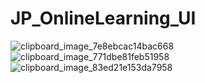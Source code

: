 # JP_OnlineLearning_UI

![clipboard_image_7e8ebcac14bac668](https://user-images.githubusercontent.com/96328120/165488209-203f6c6f-54d2-4785-ac90-2cf98ac9163b.jpg)
![clipboard_image_771dbe81feb51958](https://user-images.githubusercontent.com/96328120/165488256-52ebbfcd-68be-4edc-9c85-87671439fb56.jpg)
![clipboard_image_83ed21e153da7958](https://user-images.githubusercontent.com/96328120/165488274-dff41eb0-82de-45cb-8f78-31beb8685a76.jpg)
